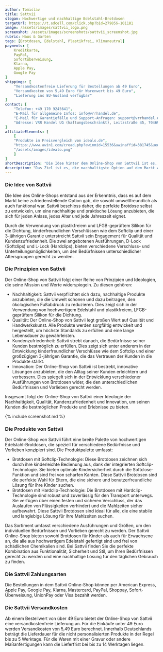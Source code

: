 ```yaml
---
author: Tomislav
title: Sattvii
slogan: Hochwertige und nachhaltige Edelstahl-Brotdosen
targetUrl: https://t.adcell.com/click.php?bid=279856-101181
image: /assets/images/sattvii_logo.png
screenshot: /assets/images/screenshots/sattvii_screenshot.jpg
rubric: Haus & Garten
tags: [Brotdosen, Edelstahl, Plastikfrei, Klimaneutral]
payments: [
    Kreditkarte,
    PayPal,
    Sofortüberweisung,
    Klarna,
    Apple Pay,
    Google Pay
]
shippings: [
    "Versandkostenfreie Lieferung für Bestellungen ab 49 Euro",
    "Versandkosten von 5,49 Euro für Warenwert bis 49 Euro",
    "Lieferung ins EU-Ausland verfügbar"
]
contact: [
    "Telefon: +49 170 9245641",
    "E-Mail für allgemeine Infos: info@vrrhandel.de",
    "E-Mail für Garantiefälle und Support-Anfragen: support@vrrhandel.de",
    "Adresse: VRR Handel UG (haftungsbeschränkt), Leitzstraße 45, 70469 Stuttgart"
]
affiliateElements: [
    [
    "Produkte im Preisvergleich von idealo.de", 
    "https://www.awin1.com/cread.php?awinmid=15536&awinaffid=381745&ued=https%3A%2F%2Fwww.idealo.de%2Fpreisvergleich%2FProductCategory%2F16358.html%3Fq%3Dsattvii", 
    "/assets/images/idealo.png"
    ]
]
shortDescription: "Die Idee hinter dem Online-Shop von Sattvii ist es, hochwertige und nachhaltige Edelstahl-Brotdosen anzubieten, die speziell für Kinder, Kleinkinder und Schüler entwickelt wurden."
description: "Das Ziel ist es, die nachhaltigste Option auf dem Markt anzubieten, die nicht nur umweltfreundlich ist, sondern auch die Bedürfnisse von Eltern und Kindern gleichermaßen erfüllt."
---
```


### Die Idee von Sattvii

Die Idee des Online-Shops entstand aus der Erkenntnis, dass es auf dem Markt keine zufriedenstellende Option gab, die sowohl umweltfreundlich als auch funktional war. Sattvii beschloss daher, die perfekte Brotdose selbst zu entwickeln, um eine nachhaltige und praktische Lösung anzubieten, die sich für jeden Anlass, jedes Alter und jede Jahreszeit eignet.

Durch die Verwendung von plastikfreiem und LFGB-geprüftem Silikon für die Dichtung, kinderfreundlichen Verschlüssen wie dem Softclip und einer 3-jährigen Garantie unterstreicht Sattvii sein Engagement für Qualität und Kundenzufriedenheit. Die zwei angebotenen Ausführungen, D-Lock (Softclips) und L-Lock (Hardclips), bieten verschiedene Verschluss- und Unterteilungsmöglichkeiten, um den Bedürfnissen unterschiedlicher Altersgruppen gerecht zu werden.

### Die Prinzipien von Sattvii

Der Online-Shop von Sattvii folgt einer Reihe von Prinzipien und Ideologien, die seine Mission und Werte widerspiegeln. Zu diesen gehören:

+ Nachhaltigkeit: Sattvii verpflichtet sich dazu, nachhaltige Produkte anzubieten, die die Umwelt schonen und dazu beitragen, den ökologischen Fußabdruck zu reduzieren. Dies zeigt sich in der Verwendung von hochwertigem Edelstahl und plastikfreiem, LFGB-geprüftem Silikon für die Dichtung.
+ Qualität: Der Online-Shop von Sattvii legt großen Wert auf Qualität und Handwerkskunst. Alle Produkte werden sorgfältig entwickelt und hergestellt, um höchste Standards zu erfüllen und eine lange Lebensdauer zu gewährleisten.
+ Kundenzufriedenheit: Sattvii strebt danach, die Bedürfnisse seiner Kunden bestmöglich zu erfüllen. Dies zeigt sich unter anderem in der Entwicklung kinderfreundlicher Verschlüsse wie dem Softclip und einer großzügigen 3-jährigen Garantie, die das Vertrauen der Kunden in die Produkte stärkt.
+ Innovation: Der Online-Shop von Sattvii ist bestrebt, innovative Lösungen anzubieten, die den Alltag seiner Kunden erleichtern und verbessern. Dies spiegelt sich in der Entwicklung verschiedener Ausführungen von Brotdosen wider, die den unterschiedlichen Bedürfnissen und Vorlieben gerecht werden.

Insgesamt folgt der Online-Shop von Sattvii einer Ideologie der Nachhaltigkeit, Qualität, Kundenzufriedenheit und Innovation, um seinen Kunden die bestmöglichen Produkte und Erlebnisse zu bieten.

{% include screenshot.md %}

### Die Produkte von Sattvii

Der Online-Shop von Sattvii führt eine breite Palette von hochwertigen Edelstahl-Brotdosen, die speziell für verschiedene Bedürfnisse und Vorlieben konzipiert sind. Die Produktpalette umfasst:

+ Brotdosen mit Softclip-Technologie: Diese Brotdosen zeichnen sich durch ihre kinderleichte Bedienung aus, dank der integrierten Softclip-Technologie. Sie bieten optimale Kindersicherheit durch die Softclose-Funktion und sind frei von scharfen Kanten. Diese Sattvii Brotdosen sind die perfekte Wahl für Eltern, die eine sichere und benutzerfreundliche Lösung für ihre Kinder suchen.
+ Brotdosen mit Hardclip-Technologie: Die Brotdosen mit Hardclip-Technologie sind robust und zuverlässig für den Transport unterwegs. Sie verfügen über einen festen und sicheren Verschluss, der das Auslaufen von Flüssigkeiten verhindert und die Mahlzeiten sicher aufbewahrt. Diese Sattvii Brotdosen sind ideal für alle, die eine stabile und langlebige Lösung für ihre Mahlzeiten suchen.

Das Sortiment umfasst verschiedene Ausführungen und Größen, um den individuellen Bedürfnissen und Vorlieben gerecht zu werden. Der Sattvii Online-Shop bieten sowohl Brotdosen für Kinder als auch für Erwachsene an, die alle aus hochwertigem Edelstahl gefertigt sind und frei von schädlichen Chemikalien sind. Bei Sattvii finden Sie die perfekte Kombination aus Funktionalität, Sicherheit und Stil, um Ihren Bedürfnissen gerecht zu werden und eine nachhaltige Lösung für den täglichen Gebrauch zu finden.

### Die Sattvii Zahlungsarten

Die Bestellungen in dem Sattvii Online-Shop können per American Express, Apple Pay, Google Pay, Klarna, Mastercard, PayPal, Shoppay, Sofort-Überweisung, UnionPay oder Visa bezahlt werden.

### Die Sattvii Versandkosten

Ab einem Bestellwert von über 49 Euro bietet der Online-Shop von Sattvii eine versandkostenfreie Lieferung an. Für die Einkäufe unter 49 Euro werden Versandkosten von 5,49 Euro berechnet. Innerhalb Deutschlands beträgt die Lieferdauer für die nicht personalisierten Produkte in der Regel bis zu 5 Werktage. Für die Waren mit einer Gravur oder andere Maßanfertigungen kann die Lieferfrist bei bis zu 14 Werktagen liegen.